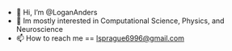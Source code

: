 - 👋 Hi, I’m @LoganAnders
- 👀 Im mostly interested in Computational Science, Physics, and Neuroscience
- 📫 How to reach me == lsprague6996@gmail.com

<!---
LoganAnders/LoganAnders is a ✨ special ✨ repository because its `README.md` (this file) appears on your GitHub profile.
You can click the Preview link to take a look at your changes.
--->
